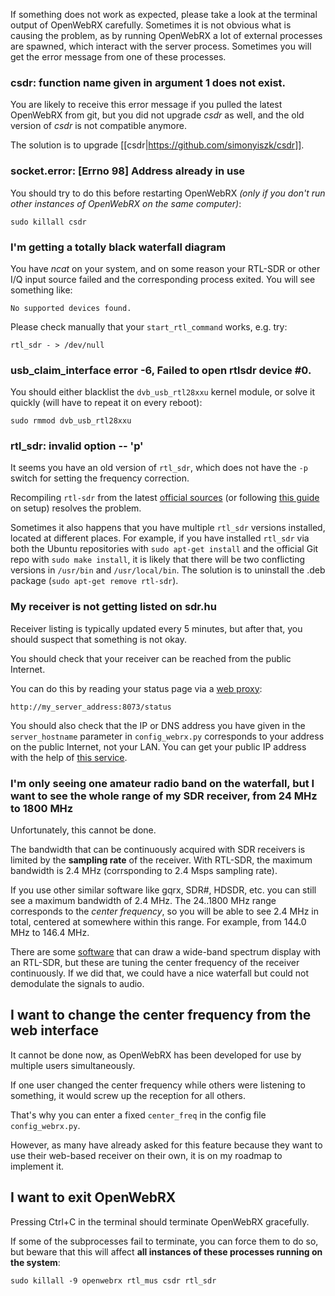 If something does not work as expected, please take a look at the terminal output of OpenWebRX carefully. Sometimes it is not obvious what is causing the problem, as by running OpenWebRX a lot of external processes are spawned, which interact with the server process. Sometimes you will get the error message from one of these processes.

### csdr: function name given in argument 1 does not exist.

You are likely to receive this error message if you pulled the latest OpenWebRX from git, but you did not upgrade *csdr* as well, and the old version of *csdr* is not compatible anymore.

The solution is to upgrade [[csdr|https://github.com/simonyiszk/csdr]].

### socket.error: [Errno 98] Address already in use

You should try to do this before restarting OpenWebRX *(only if you don't run other instances of OpenWebRX on the same computer)*:

    sudo killall csdr

### I'm getting a totally black waterfall diagram

You have *ncat* on your system, and on some reason your RTL-SDR or other I/Q input source failed and the corresponding process exited. You will see something like:

    No supported devices found.

Please check manually that your `start_rtl_command` works, e.g. try:

    rtl_sdr - > /dev/null

### usb_claim_interface error -6, Failed to open rtlsdr device #0.

You should either blacklist the `dvb_usb_rtl28xxu` kernel module, or solve it quickly (will have to repeat it on every reboot):

    sudo rmmod dvb_usb_rtl28xxu

### rtl_sdr: invalid option -- 'p'

It seems you have an old version of `rtl_sdr`, which does not have the `-p` switch for setting the frequency correction.

Recompiling `rtl-sdr` from the latest <a href="http://sdr.osmocom.org/trac/wiki/rtl-sdr">official sources</a> (or following <a href="http://ha5kfu.sch.bme.hu/openwebrx-quick-setup">this guide</a> on setup) resolves the problem.

Sometimes it also happens that you have multiple `rtl_sdr` versions installed, located at different places. For example, if you have installed `rtl_sdr` via both the Ubuntu repositories with `sudo apt-get install` and the official Git repo with `sudo make install`, it is likely that there will be two conflicting versions in `/usr/bin` and `/usr/local/bin`. The solution is to uninstall the .deb package (`sudo apt-get remove rtl-sdr`).

### My receiver is not getting listed on sdr.hu

Receiver listing is typically updated every 5 minutes, but after that, you should suspect that something is not okay.

You should check that your receiver can be reached from the public Internet.

You can do this by reading your status page via a [web proxy](https://www.google.com/?q=free+web+proxy):

    http://my_server_address:8073/status

You should also check that the IP or DNS address you have given in the `server_hostname` parameter in `config_webrx.py` corresponds to your address on the public Internet, not your LAN. You can get your public IP address with the help of [this service](http://icanhazip.com/).

### I'm only seeing one amateur radio band on the waterfall, but I want to see the whole range of my SDR receiver, from 24 MHz to 1800 MHz

Unfortunately, this cannot be done.

The bandwidth that can be continuously acquired with SDR receivers is limited by the **sampling rate** of the receiver. With RTL-SDR, the maximum bandwidth is 2.4 MHz (corrsponding to 2.4 Msps sampling rate).

If you use other similar software like gqrx, SDR#, HDSDR, etc. you can still see a maximum bandwidth of 2.4 MHz. The 24..1800 MHz range corresponds to the *center frequency*, so you will be able to see 2.4 MHz in total, centered at somewhere within this range. For example, from 144.0 MHz to 146.4 MHz. 

There are some <a href="http://www.rtl-sdr.com/spektrum-new-rtl-sdr-spectrum-analyzer-software/">software</a> that can draw a wide-band spectrum display with an RTL-SDR, but these are tuning the center frequency of the receiver continuously. If we did that, we could have a nice waterfall but could not demodulate the signals to audio.

## I want to change the center frequency from the web interface

It cannot be done now, as OpenWebRX has been developed for use by multiple users simultaneously.

If one user changed the center frequency while others were listening to something, it would screw up the reception for all others.

That's why you can enter a fixed `center_freq` in the config file `config_webrx.py`.

However, as many have already asked for this feature because they want to use their web-based receiver on their own, it is on my roadmap to implement it.

## I want to exit OpenWebRX

Pressing Ctrl+C in the terminal should terminate OpenWebRX gracefully.

If some of the subprocesses fail to terminate, you can force them to do so, but beware that this will affect **all instances of these processes running on the system**:

    sudo killall -9 openwebrx rtl_mus csdr rtl_sdr

